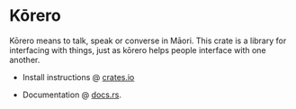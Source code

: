 # Kōrero

Kōrero means to talk, speak or converse in Māori. This crate is a library for
interfacing with things, just as kōrero helps people interface with one another.

- Install instructions @ [crates.io](https://crates.io/crates/korero)

- Documentation @ [docs.rs](https://docs.rs/korero/latest/korero).
